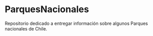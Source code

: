 # ParquesNacionales
Repositorio dedicado a entregar información sobre algunos Parques nacionales de Chile.

